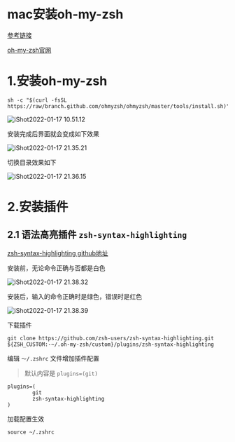 # mac安装oh-my-zsh

[参考链接](https://lilyssh.blog.csdn.net/article/details/118178091?spm=1001.2101.3001.6661.1&utm_medium=distribute.pc_relevant_t0.none-task-blog-2%7Edefault%7ECTRLIST%7Edefault-1.no_search_link&depth_1-utm_source=distribute.pc_relevant_t0.none-task-blog-2%7Edefault%7ECTRLIST%7Edefault-1.no_search_link&utm_relevant_index=1)

[oh-my-zsh官网](https://ohmyz.sh/)



# 1.安装oh-my-zsh

```shell
sh -c "$(curl -fsSL https://raw/branch.github.com/ohmyzsh/ohmyzsh/master/tools/install.sh)"
```



![iShot2022-01-17 10.51.12](https://gitea.pptfz.cn/pptfz/picgo-images/raw/branch/master/img/iShot2022-01-17%2010.51.12.png)



安装完成后界面就会变成如下效果

![iShot2022-01-17 21.35.21](https://gitea.pptfz.cn/pptfz/picgo-images/raw/branch/master/img/iShot2022-01-17%2021.35.21.png)





切换目录效果如下

![iShot2022-01-17 21.36.15](https://gitea.pptfz.cn/pptfz/picgo-images/raw/branch/master/img/iShot2022-01-17%2021.36.15.png)



# 2.安装插件

## 2.1 语法高亮插件 `zsh-syntax-highlighting`

[zsh-syntax-highlighting github地址](https://github.com/zsh-users/zsh-syntax-highlighting/)



安装前，无论命令正确与否都是白色

![iShot2022-01-17 21.38.32](https://gitea.pptfz.cn/pptfz/picgo-images/raw/branch/master/img/iShot2022-01-17%2021.38.32.png)





安装后，输入的命令正确时是绿色，错误时是红色

![iShot2022-01-17 21.38.39](https://gitea.pptfz.cn/pptfz/picgo-images/raw/branch/master/img/iShot2022-01-17%2021.38.39.png)





下载插件

```shell
git clone https://github.com/zsh-users/zsh-syntax-highlighting.git ${ZSH_CUSTOM:-~/.oh-my-zsh/custom}/plugins/zsh-syntax-highlighting
```



编辑 `～/.zshrc` 文件增加插件配置

> 默认内容是 `plugins=(git)`

```shell
plugins=(
        git
        zsh-syntax-highlighting
)
```



加载配置生效

```shell
source ~/.zshrc
```

